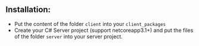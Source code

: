 ## Installation:
- Put the content of the folder `client` into your `client_packages`
- Create your C# Server project (support netcoreapp3.1+) and put the files of the folder `server` into your server project.

